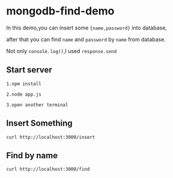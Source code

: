 mongodb-find-demo
=================

In this demo,you can insert some `{name,password}` into database,

after that you can find `name` and `password` by `name` from database.

Not only `console.log()`,I used `response.send`


Start server
------------
```
1.npm install

2.node app.js

3.open another terminal

```

Insert Something
----------------
```
curl http://localhost:3000/insert
```

Find by name
------------
```
curl http://localhost:3000/find
```

